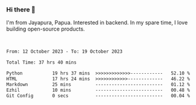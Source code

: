 ### Hi there 👋

I'm from Jayapura, Papua. Interested in backend. In my spare time, I love building open-source products.

<br>

 
 <!--START_SECTION:waka-->

```txt
From: 12 October 2023 - To: 19 October 2023

Total Time: 37 hrs 40 mins

Python           19 hrs 37 mins  >>>>>>>>>>>>>------------   52.10 %
HTML             17 hrs 24 mins  >>>>>>>>>>>>-------------   46.22 %
Markdown         25 mins         -------------------------   01.12 %
Ezhil            10 mins         -------------------------   00.48 %
Git Config       0 secs          -------------------------   00.04 %
```

<!--END_SECTION:waka-->
